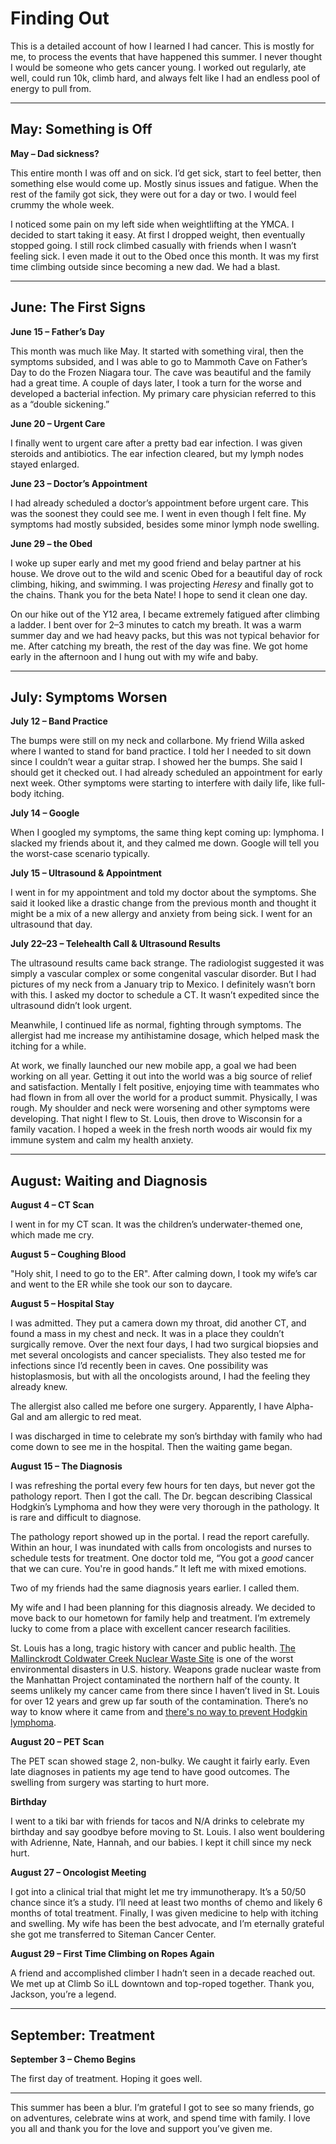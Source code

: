 # Finding Out  

This is a detailed account of how I learned I had cancer. This is mostly for me, to process the events that have happened this summer. I never thought I would be someone who gets cancer young. I worked out regularly, ate well, could run 10k, climb hard, and always felt like I had an endless pool of energy to pull from.  

---

## May: Something is Off 

**May – Dad sickness?**  

This entire month I was off and on sick. I’d get sick, start to feel better, then something else would come up. Mostly sinus issues and fatigue. When the rest of the family got sick, they were out for a day or two. I would feel crummy the whole week.  

I noticed some pain on my left side when weightlifting at the YMCA. I decided to start taking it easy. At first I dropped weight, then eventually stopped going. I still rock climbed casually with friends when I wasn’t feeling sick. I even made it out to the Obed once this month. It was my first time climbing outside since becoming a new dad. We had a blast.  

---

## June: The First Signs  

**June 15 – Father’s Day**  

This month was much like May. It started with something viral, then the symptoms subsided, and I was able to go to Mammoth Cave on Father’s Day to do the Frozen Niagara tour. The cave was beautiful and the family had a great time. A couple of days later, I took a turn for the worse and developed a bacterial infection. My primary care physician referred to this as a “double sickening.”  

 **June 20 – Urgent Care**  

I finally went to urgent care after a pretty bad ear infection. I was given steroids and antibiotics. The ear infection cleared, but my lymph nodes stayed enlarged.  

**June 23 – Doctor’s Appointment**  

I had already scheduled a doctor’s appointment before urgent care. This was the soonest they could see me. I went in even though I felt fine. My symptoms had mostly subsided, besides some minor lymph node swelling.  

**June 29 – the Obed**  

I woke up super early and met my good friend and belay partner at his house. We drove out to the wild and scenic Obed for a beautiful day of rock climbing, hiking, and swimming. I was projecting *Heresy* and finally got to the chains. Thank you for the beta Nate! I hope to send it clean one day.

On our hike out of the Y12 area, I became extremely fatigued after climbing a ladder. I bent over for 2–3 minutes to catch my breath. It was a warm summer day and we had heavy packs, but this was not typical behavior for me. After catching my breath, the rest of the day was fine. We got home early in the afternoon and I hung out with my wife and baby.  

---

## July: Symptoms Worsen 

 
**July 12 – Band Practice**  

The bumps were still on my neck and collarbone. My friend Willa asked where I wanted to stand for band practice. I told her I needed to sit down since I couldn’t wear a guitar strap. I showed her the bumps. She said I should get it checked out. I had already scheduled an appointment for early next week. Other symptoms were starting to interfere with daily life, like full-body itching.  

**July 14 – Google**  

When I googled my symptoms, the same thing kept coming up: lymphoma. I slacked my friends about it, and they calmed me down. Google will tell you the worst-case scenario typically.  

**July 15 – Ultrasound & Appointment**  

I went in for my appointment and told my doctor about the symptoms. She said it looked like a drastic change from the previous month and thought it might be a mix of a new allergy and anxiety from being sick. I went for an ultrasound that day.  

**July 22–23 – Telehealth Call & Ultrasound Results**  

The ultrasound results came back strange. The radiologist suggested it was simply a vascular complex or some congenital vascular disorder. But I had pictures of my neck from a January trip to Mexico. I definitely wasn’t born with this. I asked my doctor to schedule a CT. It wasn’t expedited since the ultrasound didn’t look urgent.  

Meanwhile, I continued life as normal, fighting through symptoms. The allergist had me increase my antihistamine dosage, which helped mask the itching for a while.  

At work, we finally launched our new mobile app, a goal we had been working on all year. Getting it out into the world was a big source of relief and satisfaction. Mentally I felt positive, enjoying time with teammates who had flown in from all over the world for a product summit. Physically, I was rough. My shoulder and neck were worsening and other symptoms were developing. That night I flew to St. Louis, then drove to Wisconsin for a family vacation. I hoped a week in the fresh north woods air would fix my immune system and calm my health anxiety.  

---

## August: Waiting and Diagnosis

**August 4 – CT Scan**  

I went in for my CT scan. It was the children’s underwater-themed one, which made me cry.  

**August 5 – Coughing Blood**  

"Holy shit, I need to go to the ER". After calming down, I took my wife’s car and went to the ER while she took our son to daycare.  

**August 5 – Hospital Stay**  

I was admitted. They put a camera down my throat, did another CT, and found a mass in my chest and neck. It was in a place they couldn’t surgically remove. Over the next four days, I had two surgical biopsies and met several oncologists and cancer specialists. They also tested me for infections since I’d recently been in caves. One possibility was histoplasmosis, but with all the oncologists around, I had the feeling they already knew.  

The allergist also called me before one surgery. Apparently, I have Alpha-Gal and am allergic to red meat.  

I was discharged in time to celebrate my son’s birthday with family who had come down to see me in the hospital. Then the waiting game began.  

**August 15 – The Diagnosis**  

I was refreshing the portal every few hours for ten days, but never got the pathology report. Then I got the call. The Dr. begcan describing Classical Hodgkin’s Lymphoma and how they were very thorough in the pathology. It is rare and difficult to diagnose.

The pathology report showed up in the portal. I read the report carefully. Within an hour, I was inundated with calls from oncologists and nurses to schedule tests for treatment. One doctor told me, “You got a *good* cancer that we can cure. You're in good hands.” It left me with mixed emotions.

Two of my friends had the same diagnosis years earlier. I called them.  

My wife and I had been planning for this diagnosis already. We decided to move back to our hometown for family help and treatment. I’m extremely lucky to come from a place with excellent cancer research facilities.

St. Louis has a long, tragic history with cancer and public health. [The Mallinckrodt Coldwater Creek Nuclear Waste Site](https://en.wikipedia.org/wiki/Coldwater_Creek_(Missouri_river_tributary)) is one of the worst environmental disasters in U.S. history. Weapons grade nuclear waste from the Manhattan Project contaminated the northern half of the county. It seems unlikely my cancer came from there since I haven’t lived in St. Louis for over 12 years and grew up far south of the contamination. There’s no way to know where it came from and [there's no way to prevent Hodgkin lymphoma](https://www.mayoclinic.org/diseases-conditions/hodgkins-lymphoma/symptoms-causes/syc-20352646).

**August 20 – PET Scan**  

The PET scan showed stage 2, non-bulky. We caught it fairly early. Even late diagnoses in patients my age tend to have good outcomes. The swelling from surgery was starting to hurt more.  

**Birthday** 

I went to a tiki bar with friends for tacos and N/A drinks to celebrate my birthday and say goodbye before moving to St. Louis. I also went bouldering with Adrienne, Nate, Hannah, and our babies. I kept it chill since my neck hurt.  

**August 27 – Oncologist Meeting**  

I got into a clinical trial that might let me try immunotherapy. It’s a 50/50 chance since it’s a study. I’ll need at least two months of chemo and likely 6 months of total treatment. Finally, I was given medicine to help with itching and swelling. My wife has been the best advocate, and I’m eternally grateful she got me transferred to Siteman Cancer Center.  

**August 29 – First Time Climbing on Ropes Again** 

A friend and accomplished climber I hadn’t seen in a decade reached out. We met up at Climb So iLL downtown and top-roped together. Thank you, Jackson, you’re a legend.  

---

## September: Treatment

**September 3 – Chemo Begins**  

The first day of treatment. Hoping it goes well.  

---

This summer has been a blur. I’m grateful I got to see so many friends, go on adventures, celebrate wins at work, and spend time with family. I love you all and thank you for the love and support you’ve given me.  
